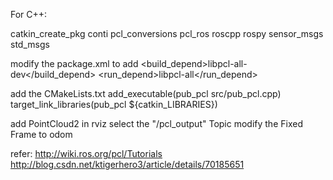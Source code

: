 For C++:

catkin_create_pkg conti pcl_conversions pcl_ros roscpp rospy sensor_msgs std_msgs

modify the package.xml to add
  <build_depend>libpcl-all-dev</build_depend>
  <run_depend>libpcl-all</run_depend>

add the CMakeLists.txt
add_executable(pub_pcl src/pub_pcl.cpp)
target_link_libraries(pub_pcl ${catkin_LIBRARIES})

add PointCloud2 in rviz
select the "/pcl_output" Topic
modify the Fixed Frame to odom

refer:
http://wiki.ros.org/pcl/Tutorials
http://blog.csdn.net/ktigerhero3/article/details/70185651
